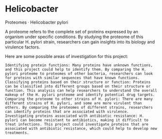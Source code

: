 # Helicobacter
Proteomes · Helicobacter pylori 

A proteome refers to the complete set of proteins expressed by an organism under specific conditions. By studying the proteome of this particular H. pylori strain, researchers can gain insights into its biology and virulence factors.

Here are some possible areas of investigation for this project:

    Identifying protein functions: Many proteins have unknown functions, and this project could help to identify them. By comparing the H. pylori proteome to proteomes of other bacteria, researchers can look for proteins with similar sequences that have known functions.
    Classifying proteins based on their structure or function: Proteins can be classified into different groups based on their structure or function. This analysis can help researchers to understand the overall makeup of the H. pylori proteome and identify potential drug targets.
    Comparing the proteome to other strains of H. pylori: There are many different strains of H. pylori, and some are more virulent than others. By comparing the proteomes of different strains, researchers can identify proteins that are associated with virulence.
    Investigating proteins associated with antibiotic resistance: H. pylori can become resistant to antibiotics, making it difficult to treat infections. This project could investigate proteins that are associated with antibiotic resistance, which could help to develop new treatments.
